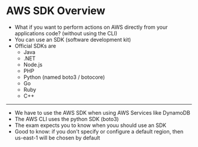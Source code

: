# AWS SDK Overview

- What if you want to perform actions on AWS directly from your applications code? (without using the CLI)
- You can use an SDK (software development kit)
- Official SDKs are
    - Java
    - .NET
    - Node.js
    - PHP
    - Python (named boto3 / botocore)
    - Go
    - Ruby
    - C++

---

- We have to use the AWS SDK when using AWS Services like DynamoDB
- The AWS CLI uses the python SDK (boto3)
- The exam expects you to know when youu should use an SDK
- Good to know: if you don't specify or configure a default region, then us-east-1 will be chosen by default